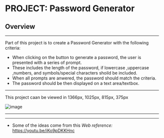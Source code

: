 # PROJECT: Password Generator

## Overview
___
Part of this project is to create a Password Generator with the following criteria:
- When clicking on the button to generate a password, the user is presented with a series of prompt.
- These includes the length of the password, if lowercase ,uppercase ,numbers, and symbols/special characters shoild be included.
- When all prompts are anwered, the password should match the criteria.
- The password should be then displayed on a text area/textbox.

___

This project caan be viewed in 1366px, 1025px, 815px, 375px

![image](https://user-images.githubusercontent.com/14179472/110422420-739cdb80-80f3-11eb-97d3-70aa47750633.png)

___
___

- Some of the ideas come from this *Web reference:* https://youtu.be/iKo9pDKKHnc

